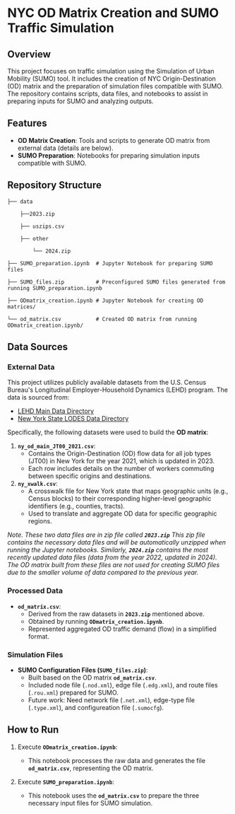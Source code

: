 # NYC OD Matrix Creation and SUMO Traffic Simulation

## Overview
This project focuses on traffic simulation using the Simulation of Urban Mobility (SUMO) tool. It includes the creation of NYC Origin-Destination (OD) matrix and the preparation of simulation files compatible with SUMO. The repository contains scripts, data files, and notebooks to assist in preparing inputs for SUMO and analyzing outputs.

## Features
- **OD Matrix Creation**: Tools and scripts to generate OD matrix from external data (details are below).
- **SUMO Preparation**: Notebooks for preparing simulation inputs compatible with SUMO.

## Repository Structure

    ├── data 
    
        ├──2023.zip
    
        ├── uszips.csv
    
        ├── other
        
            └── 2024.zip
            
    ├── SUMO_preparation.ipynb  # Jupyter Notebook for preparing SUMO files
    
    ├── SUMO_files.zip          # Preconfigured SUMO files generated from running SUMO_preparation.ipynb

    ├── ODmatrix_creation.ipynb # Jupyter Notebook for creating OD matrices/
        
    └── od_matrix.csv           # Created OD matrix from running ODmatrix_creation.ipynb/


## Data Sources

### External Data
This project utilizes publicly available datasets from the U.S. Census Bureau's Longitudinal Employer-Household Dynamics (LEHD) program. The data is sourced from:

- [LEHD Main Data Directory](https://lehd.ces.census.gov/data/)
- [New York State LODES Data Directory](https://lehd.ces.census.gov/data/lodes/LODES8/ny/)

Specifically, the following datasets were used to build the **OD matrix**:
1. **`ny_od_main_JT00_2021.csv`**:
   - Contains the Origin-Destination (OD) flow data for all job types (JT00) in New York for the year 2021, which is updated in 2023.
   - Each row includes details on the number of workers commuting between specific origins and destinations.
2. **`ny_xwalk.csv`**:
   - A crosswalk file for New York state that maps geographic units (e.g., Census blocks) to their corresponding higher-level geographic identifiers (e.g., counties, tracts).
   - Used to translate and aggregate OD data for specific geographic regions.

*Note. These two data files are in zip file called **`2023.zip`** This zip file contains the necessary data files and will be automatically unzipped when running the Jupyter notebooks.* *Similarly, **`2024.zip`** contains the most recently updated data files (data from the year 2022, updated in 2024). The OD matrix built from these files are not used for creating SUMO files due to the smaller volume of data compared to the previous year.*

### Processed Data
- **`od_matrix.csv`**:
  - Derived from the raw datasets in **`2023.zip`** mentioned above.
  - Obtained by running **`ODmatrix_creation.ipynb`**.
  - Represented aggregated OD traffic demand (flow) in a simplified format.

### Simulation Files
- **SUMO Configuration Files (`SUMO_files.zip`)**:
  - Built based on the OD matrix **`od_matrix.csv`**.
  - Included node file (`.nod.xml`), edge file (`.edg.xml`), and route files (`.rou.xml`) prepared for SUMO.
  - Future work: Need network file (`.net.xml`), edge-type file (`.type.xml`), and configureation file (`.sumocfg`).

## How to Run

1. Execute **`ODmatrix_creation.ipynb`**:  
   - This notebook processes the raw data and generates the file **`od_matrix.csv`**, representing the OD matrix.  

2. Execute **`SUMO_preparation.ipynb`**:  
   - This notebook uses the **`od_matrix.csv`** to prepare the three necessary input files for SUMO simulation.  
